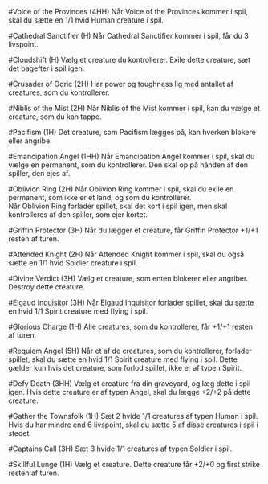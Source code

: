 #Voice of the Provinces (4HH)
Når Voice of the Provinces kommer i spil, skal du sætte en 1/1 hvid Human creature i spil.


#Cathedral Sanctifier (H)
Når Cathedral Sanctifier kommer i spil, får du 3 livspoint.


#Cloudshift (H)
Vælg et creature du kontrollerer. Exile dette creature, sæt det bagefter i spil igen.


#Crusader of Odric (2H)
Har power og toughness lig med antallet af creatures, som du kontrollerer.


#Niblis of the Mist (2H)
Når Niblis of the Mist kommer i spil, kan du vælge et creature, som du kan tappe.


#Pacifism (1H)
Det creature, som Pacifism lægges på, kan hverken blokere eller angribe.


#Emancipation Angel (1HH)
Når Emancipation Angel kommer i spil, skal du vælge en permanent, som du kontrollerer. Den skal op på hånden af den spiller, den ejes af.


#Oblivion Ring (2H)
Når Oblivion Ring kommer i spil, skal du exile en permanent, som ikke er et land, og som du kontrollerer.  
Når Oblivion Ring forlader spillet, skal det kort i spil igen, men skal kontrolleres af den spiller, som ejer kortet.


#Griffin Protector (3H)
Når du lægger et creature, får Griffin Protector +1/+1 resten af turen.


#Attended Knight (2H)
Når Attended Knight kommer i spil, skal du også sætte en 1/1 hvid Soldier creature i spil.


#Divine Verdict (3H)
Vælg et creature, som enten blokerer eller angriber. Destroy dette creature.


#Elgaud Inquisitor (3H)
Når Elgaud Inquisitor forlader spillet, skal du sætte en hvid 1/1 Spirit creature med flying i spil.


#Glorious Charge (1H)
Alle creatures, som du kontrollerer, får +1/+1 resten af turen.


#Requiem Angel (5H)
Når et af de creatures, som du kontrollerer, forlader spillet, skal du sætte en hvid 1/1 Spirit creature med flying i spil. Dette gælder kun hvis det creature, som forlod spillet, ikke er af typen Spirit.


#Defy Death (3HH)
Vælg et creature fra din graveyard, og læg dette i spil igen. Hvis dette creature er af typen Angel, skal du lægge +2/+2 på dette creature.


#Gather the Townsfolk (1H)
Sæt 2 hvide 1/1 creatures af typen Human i spil. Hvis du har mindre end 6 livspoint, skal du sætte 5 af disse creatures i spil i stedet.


#Captains Call (3H)
Sæt 3 hvide 1/1 creatures af typen Soldier i spil.


#Skillful Lunge (1H)
Vælg et creature. Dette creature får +2/+0 og first strike resten af turen.